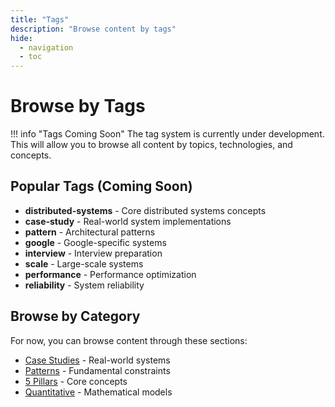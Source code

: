 ```yaml
---
title: "Tags"
description: "Browse content by tags"
hide:
  - navigation
  - toc
---
```


# Browse by Tags

!!! info "Tags Coming Soon"
    The tag system is currently under development. This will allow you to browse all content by topics, technologies, and concepts.

## Popular Tags (Coming Soon)

- **distributed-systems** - Core distributed systems concepts
- **case-study** - Real-world system implementations
- **pattern** - Architectural patterns
- **google** - Google-specific systems
- **interview** - Interview preparation
- **scale** - Large-scale systems
- **performance** - Performance optimization
- **reliability** - System reliability

## Browse by Category

For now, you can browse content through these sections:

- [Case Studies](../architects-handbook/case-studies/index.md) - Real-world systems
- [Patterns](../patterns/core-principles/laws/index.md) - Fundamental constraints
- [5 Pillars](../core-principles/pillars/index.md) - Core concepts
- [Quantitative](../architects-handbook/quantitative-analysis/index.md) - Mathematical models